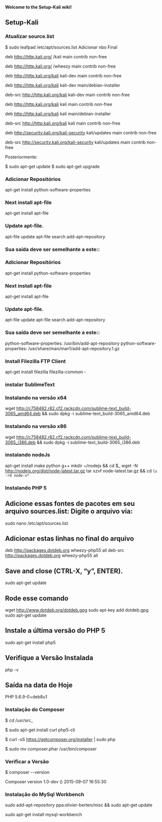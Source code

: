**Welcome to the Setup-Kali wiki!**
## Setup-Kali
### Atualizar source.list
$ sudo leafpad /etc/apt/sources.list
Adicionar nbo Final

deb http://http.kali.org/ /kali main contrib non-free

deb http://http.kali.org/ /wheezy main contrib non-free

deb http://http.kali.org/kali kali-dev main contrib non-free

deb http://http.kali.org/kali kali-dev main/debian-installer

deb-src http://http.kali.org/kali kali-dev main contrib non-free

deb http://http.kali.org/kali kali main contrib non-free

deb http://http.kali.org/kali kali main/debian-installer

deb-src http://http.kali.org/kali kali main contrib non-free

deb http://security.kali.org/kali-security kali/updates main contrib non-free

deb-src http://security.kali.org/kali-security kali/updates main contrib non-free

Posteriormente:

$ sudo apt-get update
$ sudo apt-get upgrade 

### Adicionar Repositórios
apt-get install python-software-properties
### Next install apt-file
apt-get install apt-file
### Update apt-file.
apt-file update
apt-file search add-apt-repository
### Sua saída deve ser semelhante a este::
### Adicionar Repositórios
apt-get install python-software-properties
### Next install apt-file
apt-get install apt-file
### Update apt-file.
apt-file update
apt-file search add-apt-repository
### Sua saída deve ser semelhante a este::
python-software-properties: /usr/bin/add-apt-repository
python-software-properties: /usr/share/man/man1/add-apt-repository.1.gz
### Install Filezilla FTP Client
apt-get install filezilla filezilla-common -
### instalar SublimeText
### Instalando na versão x64
wget http://c758482.r82.cf2.rackcdn.com/sublime-text_build-3065_amd64.deb && sudo dpkg -i sublime-text_build-3065_amd64.deb
### Instalando na versão x86
wget http://c758482.r82.cf2.rackcdn.com/sublime-text_build-3065_i386.deb && sudo dpkg -i sublime-text_build-3065_i386.deb
### instalando nodeJs
apt-get install make python g++
mkdir ~/nodejs && cd $_
wget -N http://nodejs.org/dist/node-latest.tar.gz
tar xzvf node-latest.tar.gz && cd `ls -rd node-v*`
### Instalando PHP 5
## Adicione essas fontes de pacotes em seu arquivo sources.list: Digite o arquivo via:
sudo nano /etc/apt/sources.list
## Adicionar estas linhas no final do arquivo 
deb http://packages.dotdeb.org wheezy-php55 all
deb-src http://packages.dotdeb.org wheezy-php55 all
## Save and close (CTRL-X, “y”, ENTER).
sudo apt-get update
## Rode esse comando
wget http://www.dotdeb.org/dotdeb.gpg
sudo apt-key add dotdeb.gpg
sudo apt-get update
## Instale a última versão do PHP 5
sudo apt-get install php5
## Verifique a Versão Instalada
php -v
## Saída na data de Hoje
PHP 5.6.9-0+deb8u1
### Instalação do Composer
$ cd /usr/src_

$ sudo apt-get install curl php5-cli

$ curl -sS https://getcomposer.org/installer | sudo php

$ sudo mv composer.phar /usr/bin/composer

### Verificar a Versão
$ composer --version

Composer version 1.0-dev () 2015-09-07 16:55:30
### Instalação do MySql Workbench
sudo add-apt-repository ppa:olivier-berten/misc && sudo apt-get update 

sudo apt-get install mysql-workbench 

